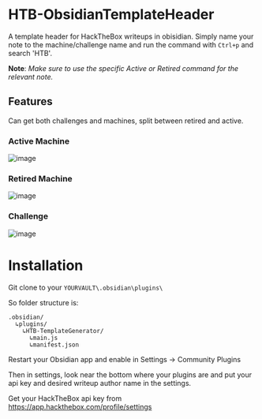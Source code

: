 # HTB-ObsidianTemplateHeader

A template header for HackTheBox writeups in obisidian. Simply name your note to the machine/challenge name and run the command with `Ctrl+p` and search 'HTB'.

**Note**: _Make sure to use the specific Active or Retired command for the relevant note._

## Features

Can get both challenges and machines, split between retired and active.

### Active Machine
![image](https://github.com/user-attachments/assets/86ab13cd-5c7e-47a1-9892-f3a3feec20dc)

### Retired Machine
![image](https://github.com/user-attachments/assets/4d78a535-6718-4b20-8b7a-251a4a8037df)

### Challenge
![image](https://github.com/user-attachments/assets/6aa27ba8-e70d-40a1-b3d0-73fde317698b)


# Installation

Git clone to your `YOURVAULT\.obsidian\plugins\`

So folder structure is:

```
.obsidian/
  ↳plugins/
    ↳HTB-TemplateGenerator/
      ↳main.js
      ↳manifest.json
```

Restart your Obsidian app and enable in Settings -> Community Plugins

Then in settings, look near the bottom where your plugins are and put your api key and desired writeup author name in the settings.

Get your HackTheBox api key from https://app.hackthebox.com/profile/settings
